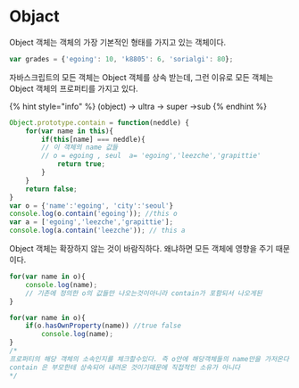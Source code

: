 # Objact

Object 객체는 객체의 가장 기본적인 형태를 가지고 있는 객체이다.

```javascript
var grades = {'egoing': 10, 'k8805': 6, 'sorialgi': 80};
```

자바스크립트의 모든 객체는 Object 객체를 상속 받는데, 그런 이유로 모든 객체는 Object 객체의 프로퍼티를 가지고 있다.

{% hint style="info" %}
\(object\) -&gt; ultra -&gt; super -&gt;sub 
{% endhint %}

```javascript
Object.prototype.contain = function(neddle) {
    for(var name in this){
        if(this[name] === neddle){
        // 이 객체의 name 값들 
        // o = egoing , seul  a= 'egoing','leezche','grapittie'
            return true;
        }
    }
    return false;
}
var o = {'name':'egoing', 'city':'seoul'}
console.log(o.contain('egoing')); //this o 
var a = ['egoing','leezche','grapittie'];
console.log(a.contain('leezche')); // this a
```

Object 객체는 확장하지 않는 것이 바람직하다. 왜냐하면 모든 객체에 영향을 주기 때문이다.

```javascript
for(var name in o){
    console.log(name);  
    // 기존에 정의한 o의 값들만 나오는것이아니라 contain가 포함되서 나오게된
}
```

```javascript
for(var name in o){
    if(o.hasOwnProperty(name)) //true false
        console.log(name);  
}
/*
프로퍼티의 해당 객체의 소속인지를 체크할수있다. 즉 o안에 해당객체들의 name만을 가저온다
contain 은 부모한테 상속되어 내려온 것이기때문에 직접적인 소유가 아니다
*/
```

